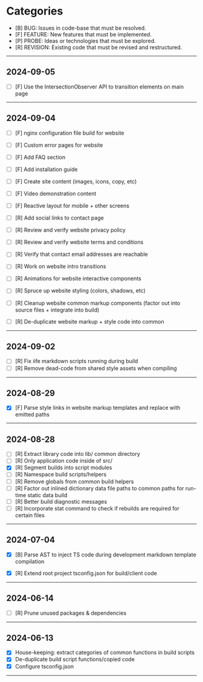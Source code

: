 # Categories

- [B]      BUG: Issues in code-base that must be resolved.
- [F]  FEATURE: New features that must be implemented.
- [P]    PROBE: Ideas or technologies that must be explored.
- [R] REVISION: Existing code that must be revised and restructured.

___

## 2024-09-05

- [ ] [F] Use the IntersectionObserver API to transition elements on main page

___

## 2024-09-04

- [ ] [F] nginx configuration file build for website
- [ ] [F] Custom error pages for website
- [ ] [F] Add FAQ section
- [ ] [F] Add installation guide 
- [ ] [F] Create site content (images, icons, copy, etc)
- [ ] [F] Video demonstration content
- [ ] [F] Reactive layout for mobile + other screens

- [ ] [R] Add social links to contact page
- [ ] [R] Review and verify website privacy policy
- [ ] [R] Review and verify website terms and conditions
- [ ] [R] Verify that contact email addresses are reachable
- [ ] [R] Work on website intro transitions
- [ ] [R] Animations for website interactive components
- [ ] [R] Spruce up website styling (colors, shadows, etc)
- [ ] [R] Cleanup website common markup components (factor out into source files + integrate into build)
- [ ] [R] De-duplicate website markup + style code into common

___

## 2024-09-02

- [ ] [R] Fix iife markdown scripts running during build
- [ ] [R] Remove dead-code from shared style assets when compiling

___

## 2024-08-29

- [X] [F] Parse style links in website markup templates and replace with emitted paths

___

## 2024-08-28

- [ ] [R] Extract library code into lib/ common directory
- [ ] [R] Only application code inside of src/
- [X] [R] Segment builds into script modules
- [ ] [R] Namespace build scripts/helpers
- [ ] [R] Remove globals from common build helpers
- [ ] [R] Factor out inlined dictionary data file paths to common paths for run-time static data build
- [ ] [R] Better build diagnostic messages
- [ ] [R] Incorporate stat command to check if rebuilds are required for certain files 

___

## 2024-07-04

- [X] [B] Parse AST to inject TS code during development markdown template compilation

- [X] [R] Extend root project tsconfig.json for build/client code

___

## 2024-06-14

- [ ] [R] Prune unused packages & dependencies

___

## 2024-06-13

- [X] House-keeping: extract categories of common functions in build scripts
- [X] De-duplicate build script functions/copied code
- [X] Configure tsconfig.json

___
